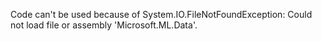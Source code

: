Code can't be used because of System.IO.FileNotFoundException: Could not load file or assembly 'Microsoft.ML.Data'. 
